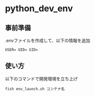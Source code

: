 # python_dev_env

## 事前準備
.envファイルを作成して、以下の情報を追加

`
USER=
UID=
GID=
`

## 使い方
以下のコマンドで開発環境を立ち上げ

`fish env_launch.sh コンテナ名`
